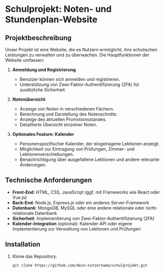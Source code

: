 # Schulprojekt: Noten- und Stundenplan-Website

## Projektbeschreibung

Unser Projekt ist eine Website, die es Nutzern ermöglicht, ihre schulischen Leistungen zu verwalten und zu überwachen. Die Hauptfunktionen der Website umfassen:

1. **Anmeldung und Registrierung**
   - Benutzer können sich anmelden und registrieren.
   - Unterstützung von Zwei-Faktor-Authentifizierung (2FA) für zusätzliche Sicherheit.

2. **Notenübersicht**
   - Anzeige von Noten in verschiedenen Fächern.
   - Berechnung und Darstellung des Notenschnitts.
   - Anzeige des aktuellen Promotionsstandes.
   - Detaillierte Übersicht einzelner Noten.

3. **Optionales Feature: Kalender**
   - Personenspezifischer Kalender, der eingetragene Lektionen anzeigt.
   - Möglichkeit zur Eintragung von Prüfungen, Zimmer- und Lektionenverschiebungen.
   - Benachrichtigung über ausgefallene Lektionen und andere relevante Änderungen.

## Technische Anforderungen

- **Front-End**: HTML, CSS, JavaScript (ggf. mit Frameworks wie React oder Vue.js)
- **Back-End**: Node.js, Express.js oder ein anderes Server-Framework
- **Datenbank**: MongoDB, MySQL oder eine andere relationale oder nicht-relationale Datenbank
- **Sicherheit**: Implementierung von Zwei-Faktor-Authentifizierung (2FA)
- **Kalender-Integration** (optional): Kalender-API oder eigene Implementierung zur Verwaltung von Lektionen und Prüfungen

## Installation

1. Klone das Repository:
   ```bash
   git clone https://github.com/dein-nutzername/schulprojekt.git
